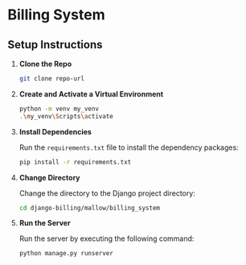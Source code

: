 # Billing System

## Setup Instructions

1. **Clone the Repo**

   ```bash
   git clone repo-url
   ```

2. **Create and Activate a Virtual Environment**

   ```bash
   python -m venv my_venv
   .\my_venv\Scripts\activate
   ```

3. **Install Dependencies**

   Run the `requirements.txt` file to install the dependency packages:
   
   ```bash
   pip install -r requirements.txt
   ```

4. **Change Directory**

   Change the directory to the Django project directory:
   
   ```bash
   cd django-billing/mallow/billing_system
   ```

5. **Run the Server**

   Run the server by executing the following command:
   
   ```bash
   python manage.py runserver
